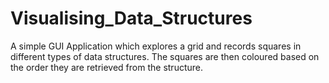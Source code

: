 # Visualising_Data_Structures
A simple GUI Application which explores a grid and records squares in different types of data structures. The squares are then coloured based on the order they are retrieved from the structure. 
